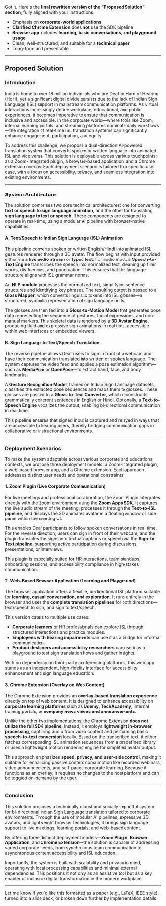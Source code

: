 Got it. Here's the **final rewritten version of the “Proposed Solution” section**, fully aligned with your instructions:

* Emphasis on **corporate-world applications**
* **Clarified Chrome Extension** does **not** use the SDK pipeline
* **Browser app** includes **learning, basic conversations, and playground usage**
* Clean, well-structured, and suitable for a **technical paper**
* Long-form and presentable

---

## Proposed Solution

### Introduction

India is home to over 18 million individuals who are Deaf or Hard of Hearing (HoH), yet a significant digital divide persists due to the lack of Indian Sign Language (ISL) support in mainstream communication platforms. As virtual interactions increasingly define workplace, educational, and public experiences, it becomes imperative to ensure that communication is inclusive and accessible. In the corporate world—where tools like Zoom, internal learning portals, and streaming platforms dominate daily workflows—the integration of real-time ISL translation systems can significantly enhance engagement, participation, and equity.

To address this challenge, we propose a dual-direction AI-powered translation system that converts spoken or written language into animated ISL and vice versa. This solution is deployable across various touchpoints: as a Zoom-integrated plugin, a browser-based application, and a Chrome extension overlay. Each deployment scenario is tailored to a specific use case, with a focus on accessibility, privacy, and seamless integration into existing environments.

---

### System Architecture

The solution comprises two core technical architectures: one for converting **text or speech to sign language animation**, and the other for translating **sign language to text or speech**. These components are designed to operate in real-time, using a modular AI pipeline with browser-native capabilities.

#### A. Text/Speech to Indian Sign Language (ISL) Animation

This pipeline converts spoken or written English/Hindi into animated ISL gestures rendered through a 3D avatar. The flow begins with input provided either via a **live audio stream** or **typed text**. For audio input, a **Speech-to-Text Engine** transcribes the speech into normalized text, cleaning up filler words, disfluencies, and punctuation. This ensures that the language structure aligns with ISL grammar norms.

An **NLP module** processes the normalized text, simplifying sentence structures and identifying key phrases. The resulting output is passed to a **Gloss Mapper**, which converts linguistic tokens into ISL glosses—a structured, symbolic representation of sign language units.

The glosses are then fed into a **Gloss-to-Motion Model** that generates pose data representing the sequence of gestures, facial expressions, and non-manual markers. This skeletal data is rendered by a **3D Avatar Engine**, producing fluid and expressive sign animations in real time, accessible within web interfaces or embedded viewers.

#### B. Sign Language to Text/Speech Translation

The reverse pipeline allows Deaf users to sign in front of a webcam and have their communication translated into written or spoken language. The system captures the video feed and applies a pose estimation algorithm—such as **MediaPipe** or **OpenPose**—to extract hand, face, and body landmarks.

A **Gesture Recognition Model**, trained on Indian Sign Language datasets, classifies the extracted pose sequences and maps them to glosses. These glosses are passed to a **Gloss-to-Text Converter**, which reconstructs grammatically coherent sentences in English or Hindi. Optionally, a **Text-to-Speech Engine** vocalizes the output, enabling bi-directional communication in real time.

This pipeline ensures that signed input is captured and relayed in ways that are accessible to hearing users, thereby bridging communication gaps in collaborative or instructional environments.

---

### Deployment Scenarios

To make the system adaptable across various corporate and educational contexts, we propose three deployment models: a Zoom-integrated plugin, a web-based browser app, and a Chrome extension. Each approach addresses distinct user needs and operational constraints.

#### 1. Zoom Plugin (Live Corporate Communication)

For live meetings and professional collaboration, the Zoom Plugin integrates directly with the Zoom environment using the **Zoom Apps SDK**. It captures the live audio stream of the meeting, processes it through the **Text-to-ISL pipeline**, and displays the 3D animated avatar in a floating window or side panel within the meeting UI.

This enables Deaf participants to follow spoken conversations in real time. For the reverse direction, users can sign in front of their webcam, and the plugin translates the signs into textual captions or speech via the **Sign-to-Text pipeline**, supporting active participation during discussions, presentations, or interviews.

This plugin is especially suited for HR interactions, team standups, onboarding sessions, and accessibility compliance in high-stakes communication.

#### 2. Web-Based Browser Application (Learning and Playground)

The browser application offers a flexible, bi-directional ISL platform suitable for **learning, casual conversation, and exploration**. It runs entirely in the browser and uses the **complete translation pipelines** for both directions—text/speech to sign, and sign to text/speech.

This version caters to multiple use cases:

* **Corporate learners** or HR professionals can explore ISL through structured interactions and practice modules.
* **Employees with hearing impairments** can use it as a bridge for informal communication.
* **Product designers and accessibility researchers** can use it as a playground to test sign translation flows and gather insights.

With no dependency on third-party conferencing platforms, this web app stands as an independent, high-fidelity interface for accessibility enhancement and sign language education.

#### 3. Chrome Extension (Overlay on Web Content)

The Chrome Extension provides an **overlay-based translation experience** directly on top of web content. It is designed to enhance accessibility on **corporate learning platforms** such as **Udemy, TechAcademy**, internal training portals, or **company news videos and announcements**.

Unlike the other two implementations, the Chrome Extension **does not utilize the full SDK pipeline**. Instead, it employs **lightweight in-browser processing**, capturing audio from video content and performing basic **speech-to-text conversion** locally. Based on the transcribed text, it either fetches corresponding ISL animation sequences from a predefined library or uses a lightweight motion rendering engine for simplified avatar output.

This approach emphasizes **speed, privacy, and user-side control**, making it suitable for enhancing passive content consumption like recorded webinars, video announcements, and self-paced corporate learning. Because it functions as an overlay, it requires no changes to the host platform and can be toggled on-demand by the user.

---

### Conclusion

This solution proposes a technically robust and socially impactful system for bi-directional Indian Sign Language translation tailored to corporate environments. Through the use of modular AI pipelines, expressive 3D avatars, and lightweight browser technologies, it brings sign language support to live meetings, learning portals, and web-based content.

By offering three distinct deployment models—**Zoom Plugin**, **Browser Application**, and **Chrome Extension**—the solution is capable of addressing varied corporate needs, from synchronous team communication to asynchronous content accessibility and ISL education.

Importantly, the system is built with scalability and privacy in mind, operating with local processing capabilities and minimal external dependencies. This positions it not only as an assistive tool but as a key enabler of inclusive digital transformation in the modern workplace.

---

Let me know if you'd like this formatted as a paper (e.g., LaTeX, IEEE style), turned into a slide deck, or broken down further by implementation details.
